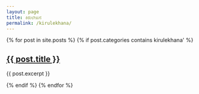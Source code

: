 ```yaml
---
layout: page
title: ಕಿರುಲೇಖನ
permalink: /kirulekhana/
---
```


{% for post in site.posts %}
  {% if post.categories contains kirulekhana' %}
    <h2><a href="{{ post.url }}">{{ post.title }}</a></h2>
    <p>{{ post.excerpt }}</p>
  {% endif %}
{% endfor %}